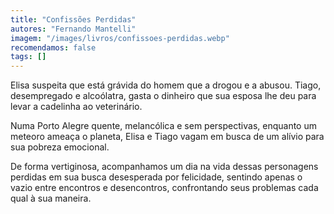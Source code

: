 ```yaml
---
title: "Confissões Perdidas"
autores: "Fernando Mantelli"
imagem: "/images/livros/confissoes-perdidas.webp"
recomendamos: false
tags: []
---
```


Elisa suspeita que está grávida do homem que a drogou e a abusou. Tiago, desempregado e alcoólatra, gasta o dinheiro que sua esposa lhe deu para levar a cadelinha ao veterinário.

Numa Porto Alegre quente, melancólica e sem perspectivas, enquanto um meteoro ameaça o planeta, Elisa e Tiago vagam em busca de um alívio para sua pobreza emocional.

De forma vertiginosa, acompanhamos um dia na vida dessas personagens perdidas em sua busca desesperada por felicidade, sentindo apenas o vazio entre encontros e desencontros, confrontando seus problemas cada qual à sua maneira.
